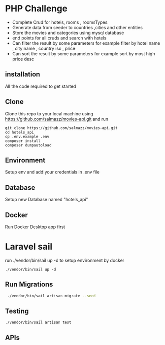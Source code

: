 # PHP Challenge 

* Complete Crud for hotels, rooms , roomsTypes 
* Generate data from seeder to countries ,cities and other entities 
* Store the movies and categories using mysql database
* end points for all cruds and search with hotels
* Can filter the result by some parameters for example filter by hotel name , city name ,
  country iso , price
* Can sort the result by some parameters for example sort by most high price desc


## installation
All the code required to get started
## Clone
Clone this repo to your local machine using https://github.com/salmazz/movies-api.git
and run
```
git clone https://github.com/salmazz/movies-api.git
cd hotels_api
cp .env.example .env
composer install
composer dumpautoload
```

## Environment
Setup env and add your credentials in .env file

## Database
Setup new Database named "hotels_api"

## Docker
Run Docker Desktop app first

# Laravel sail
run  ./vendor/bin/sail up -d to setup environment by docker
```
./vendor/bin/sail up -d
```

## Run Migrations
```bash
 ./vendor/bin/sail artisan migrate --seed
 ````
## Testing

```
./vendor/bin/sail artisan test
````

## APIs
